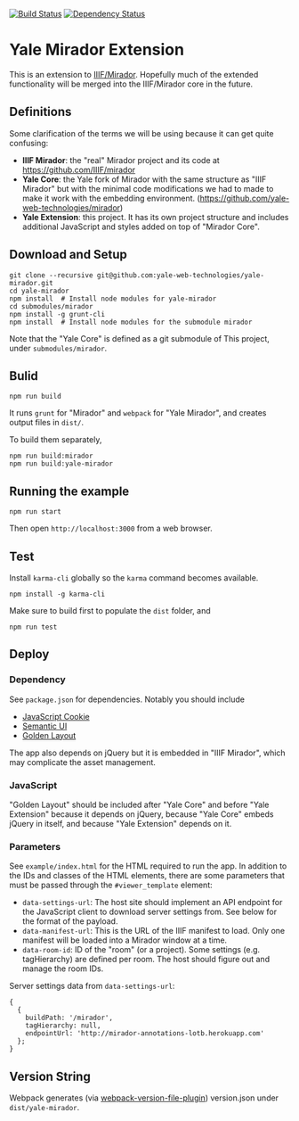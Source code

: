 [![Build Status](https://travis-ci.org/yale-web-technologies/yale-mirador.svg?branch=master)](https://travis-ci.org/yale-web-technologies/yale-mirador) [![Dependency Status](https://gemnasium.com/badges/github.com/yale-web-technologies/yale-mirador.svg)](https://gemnasium.com/github.com/yale-web-technologies/yale-mirador)

# Yale Mirador Extension
This is an extension to [IIIF/Mirador](https://github.com/IIIF/mirador).
Hopefully much of the extended functionality will be merged into the IIIF/Mirador core
in the future.

## Definitions
Some clarification of the terms we will be using because
it can get quite confusing:

* **IIIF Mirador**: the "real" Mirador project and its code at https://github.com/IIIF/mirador
* **Yale Core**: the Yale fork of Mirador with the same structure as "IIIF Mirador" but with the minimal code modifications we had to made to make it work with the embedding environment. (https://github.com/yale-web-technologies/mirador)
* **Yale Extension**: this project. It has its own project structure and includes additional JavaScript and styles added on top of "Mirador Core".

## Download and Setup
```
git clone --recursive git@github.com:yale-web-technologies/yale-mirador.git
cd yale-mirador
npm install  # Install node modules for yale-mirador
cd submodules/mirador
npm install -g grunt-cli
npm install  # Install node modules for the submodule mirador
```

Note that the "Yale Core" is defined as a git submodule of This
project, under `submodules/mirador`. 

## Bulid

```
npm run build
```
It runs `grunt` for "Mirador" and `webpack` for "Yale Mirador", and
creates output files in `dist/`. 

To build them separately,
```
npm run build:mirador
npm run build:yale-mirador
```

## Running the example
```
npm run start
```

Then open `http://localhost:3000` from a web browser.

## Test

Install `karma-cli` globally so the `karma` command becomes available.
```
npm install -g karma-cli
```

Make sure to build first to populate the `dist` folder, and
```
npm run test
```

## Deploy

### Dependency
See `package.json` for dependencies. Notably you should include
* [JavaScript Cookie](https://github.com/js-cookie/js-cookie)
* [Semantic UI](http://semantic-ui.com/)
* [Golden Layout](https://www.golden-layout.com/)

The app also depends on jQuery but it is embedded in "IIIF 
Mirador", which may complicate the asset management.

### JavaScript
"Golden Layout" should be included after "Yale Core" and before "Yale Extension" 
because it depends on jQuery, because "Yale Core" embeds jQuery in itself,
and because "Yale Extension" depends on it.

### Parameters

See `example/index.html` for the HTML required to run the app.
In addition to the IDs and classes of the HTML elements,
there are some parameters that must be passed through the `#viewer_template`
element:

* `data-settings-url`: The host site should implement an API endpoint for the JavaScript client to download server settings from. See below for the format of the payload.
* `data-manifest-url`: This is the URL of the IIIF manifest to load. Only one manifest will be loaded into a Mirador window at a time.
* `data-room-id`: ID of the "room" (or a project). Some settings (e.g. tagHierarchy) are defined per room. The host should 
figure out and manage the room IDs.

Server settings data from `data-settings-url`:
```
{
  {
    buildPath: '/mirador',
    tagHierarchy: null,
    endpointUrl: 'http://mirador-annotations-lotb.herokuapp.com'
  };
}
```

## Version String
Webpack generates (via [webpack-version-file-plugin](https://github.com/mvanede/webpack-version-file-plugin))
version.json under `dist/yale-mirador`.
